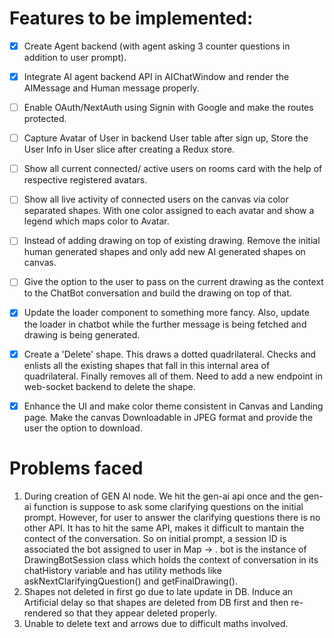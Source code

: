 # Features to be implemented:
- [x] Create Agent backend (with agent asking 3 counter questions in addition to user prompt).
- [x] Integrate AI agent backend API in AIChatWindow and render the AIMessage and Human message properly.
- [ ] Enable OAuth/NextAuth using Signin with Google and make the routes protected.
- [ ] Capture Avatar of User in backend User table after sign up, Store the User Info in User slice after creating a Redux store.
- [ ] Show all current connected/ active users on rooms card with the help of respective registered avatars.
- [ ] Show all live activity of connected users on the canvas via color separated shapes. With one color assigned to each avatar and show a legend which maps color to Avatar.
- [ ] Instead of adding drawing on top of existing drawing. Remove the initial human generated shapes and only add new AI generated shapes on canvas.
- [ ] Give the option to the user to pass on the current drawing as the context to the ChatBot conversation and build the drawing on top of that.
- [x] Update the loader component to something more fancy. Also, update the loader in chatbot while the further message is being fetched and drawing is being generated.
- [x] Create a 'Delete' shape. This draws a dotted quadrilateral. Checks and enlists all the existing shapes that fall in this internal area of quadrilateral. Finally removes all of them. Need to add a new endpoint in web-socket backend to delete the shape.
- [x] Enhance the UI and make color theme consistent in Canvas and Landing page. Make the canvas Downloadable in JPEG format and provide the user the option to download.



# Problems faced
1) During creation of GEN AI node. We hit the gen-ai api once and the gen-ai function is suppose to ask some clarifying questions on the initial prompt. However, for user to answer the clarifying questions there is no other API. It has to hit the same API, makes it difficult to mantain the contect of the conversation.
So on initial prompt, a session ID is associated the bot assigned to user in Map 
<sessionid> -> <bot>. bot is the instance of DrawingBotSession class which holds the context of conversation in its chatHistory variable and has utility methods like askNextClarifyingQuestion() and getFinalDrawing().
2) Shapes not deleted in first go due to late update in DB. Induce an Artificial delay so that shapes are deleted from DB first and then re-rendered so that they appear deleted properly.
3) Unable to delete text and arrows due to difficult maths involved.